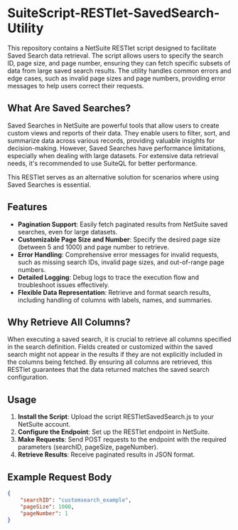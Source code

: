 # SuiteScript-RESTlet-SavedSearch-Utility

This repository contains a NetSuite RESTlet script designed to facilitate Saved Search data retrieval. The script allows users to specify the search ID, page size, and page number, ensuring they can fetch specific subsets of data from large saved search results. The utility handles common errors and edge cases, such as invalid page sizes and page numbers, providing error messages to help users correct their requests.

## What Are Saved Searches?

Saved Searches in NetSuite are powerful tools that allow users to create custom views and reports of their data. They enable users to filter, sort, and summarize data across various records, providing valuable insights for decision-making. However, Saved Searches have performance limitations, especially when dealing with large datasets. For extensive data retrieval needs, it's recommended to use SuiteQL for better performance.

This RESTlet serves as an alternative solution for scenarios where using Saved Searches is essential.

## Features

- **Pagination Support**: Easily fetch paginated results from NetSuite saved searches, even for large datasets.
- **Customizable Page Size and Number**: Specify the desired page size (between 5 and 1000) and page number to retrieve.
- **Error Handling**: Comprehensive error messages for invalid requests, such as missing search IDs, invalid page sizes, and out-of-range page numbers.
- **Detailed Logging**: Debug logs to trace the execution flow and troubleshoot issues effectively.
- **Flexible Data Representation**: Retrieve and format search results, including handling of columns with labels, names, and summaries.

## Why Retrieve All Columns?

When executing a saved search, it is crucial to retrieve all columns specified in the search definition. Fields created or customized within the saved search might not appear in the results if they are not explicitly included in the columns being fetched. By ensuring all columns are retrieved, this RESTlet guarantees that the data returned matches the saved search configuration.

## Usage

1. **Install the Script**: Upload the script RESTletSavedSearch.js to your NetSuite account.
2. **Configure the Endpoint**: Set up the RESTlet endpoint in NetSuite.
3. **Make Requests**: Send POST requests to the endpoint with the required parameters (searchID, pageSize, pageNumber).
4. **Retrieve Results**: Receive paginated results in JSON format.

## Example Request Body

```json
{
    "searchID": "customsearch_example",
    "pageSize": 1000,
    "pageNumber": 1
}
